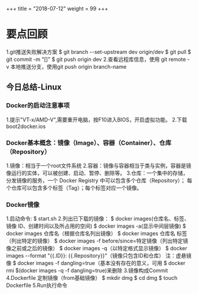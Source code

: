 +++
title = "2018-07-12"
weight = 99
+++
# 要点回顾
1.git推送失败解决方案
$ git branch --set-upstream dev origin/dev 
$ git pull
$ git commit -m "[]"
$ git push origin dev 
2.查看远程库信息，使用 git remote -v
  本地推送分支，使用git push origin branch-name


## 今日总结-Linux

### Docker的启动注意事项
1.提示"VT-x/AMD-V",需要重开电脑，按F10进入BIOS，开启虚拟功能。
2.下载boot2docker.ios
### Docker基本概念：镜像（Image）、容器（Container）、仓库（Repository）
1.镜像：相当于一个root文件系统
2.容器：镜像与容器相当于类与实例，容器是镜像运行的实体，可以被创建、启动、暂停、删除等。
3.仓库：一个集中的存储，分发镜像的服务，一个 Docker Registry 中可以包含多个仓库（Repository）；
  每个仓库可以包含多个标签（Tag）；每个标签对应一个镜像。
### Docker镜像
1.启动命令:   $ start.sh
2.列出已下载的镜像：
  $ docker images(仓库名、标签、镜像 ID、创建时间以及所占用的空间)
  $ docker images -a(显示中间层镜像)
  $ docker images 仓库名（根据仓库名列出镜像） 
  $ docker images 仓库名 标签（列出特定的镜像）
  $ docker images -f before/since=特定镜像（列出特定镜像之前或之后的镜像）
  $ docker images -q（以特定格式显示镜像）
  $ docker images --format "{{.ID}}: {{.Repository}}"（镜像只包含ID和仓库）
  注：虚悬镜像  $ docker images -f dangling=true（基本没有存在的意义，可用
  $ docker rmi $(docker images -q -f dangling=true)来删除
3.镜像构成Commit
4.Dockerfile 定制镜像（from基础镜像）
  $ mkdir dmg
  $ cd dmg
  $ touch Dockerfile
5.Run执行命令


